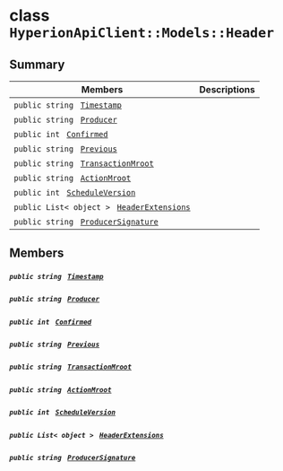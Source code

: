 # class `HyperionApiClient::Models::Header` 

## Summary

 Members                                | Descriptions                                
----------------------------------------|---------------------------------------------
`public string ` [`Timestamp`](#class_hyperion_api_client_1_1_models_1_1_header_1a2f6cff44f7d31294dab060179c01445d) | 
`public string ` [`Producer`](#class_hyperion_api_client_1_1_models_1_1_header_1abca91eafeeda7c056f4c0530096eed4a) | 
`public int ` [`Confirmed`](#class_hyperion_api_client_1_1_models_1_1_header_1a98c2cecddae884d71d5320b506f9d3cf) | 
`public string ` [`Previous`](#class_hyperion_api_client_1_1_models_1_1_header_1a7166073e051e8940417f2994ee8d6b4a) | 
`public string ` [`TransactionMroot`](#class_hyperion_api_client_1_1_models_1_1_header_1a14729ee2fc36372ec073236b313e1c47) | 
`public string ` [`ActionMroot`](#class_hyperion_api_client_1_1_models_1_1_header_1a62e7a2c0d42c0068fa5ab8177db9e57e) | 
`public int ` [`ScheduleVersion`](#class_hyperion_api_client_1_1_models_1_1_header_1aea4d96251d152bc93fb9dc422c736e17) | 
`public List< object > ` [`HeaderExtensions`](#class_hyperion_api_client_1_1_models_1_1_header_1afbd3a2fc6cf3b612f00e222aff52ba13) | 
`public string ` [`ProducerSignature`](#class_hyperion_api_client_1_1_models_1_1_header_1a4009e2b2337e7c9c211bb8c110e741fe) | 

## Members

##### `public string ` [`Timestamp`](#class_hyperion_api_client_1_1_models_1_1_header_1a2f6cff44f7d31294dab060179c01445d) 

##### `public string ` [`Producer`](#class_hyperion_api_client_1_1_models_1_1_header_1abca91eafeeda7c056f4c0530096eed4a) 

##### `public int ` [`Confirmed`](#class_hyperion_api_client_1_1_models_1_1_header_1a98c2cecddae884d71d5320b506f9d3cf) 

##### `public string ` [`Previous`](#class_hyperion_api_client_1_1_models_1_1_header_1a7166073e051e8940417f2994ee8d6b4a) 

##### `public string ` [`TransactionMroot`](#class_hyperion_api_client_1_1_models_1_1_header_1a14729ee2fc36372ec073236b313e1c47) 

##### `public string ` [`ActionMroot`](#class_hyperion_api_client_1_1_models_1_1_header_1a62e7a2c0d42c0068fa5ab8177db9e57e) 

##### `public int ` [`ScheduleVersion`](#class_hyperion_api_client_1_1_models_1_1_header_1aea4d96251d152bc93fb9dc422c736e17) 

##### `public List< object > ` [`HeaderExtensions`](#class_hyperion_api_client_1_1_models_1_1_header_1afbd3a2fc6cf3b612f00e222aff52ba13) 

##### `public string ` [`ProducerSignature`](#class_hyperion_api_client_1_1_models_1_1_header_1a4009e2b2337e7c9c211bb8c110e741fe) 


